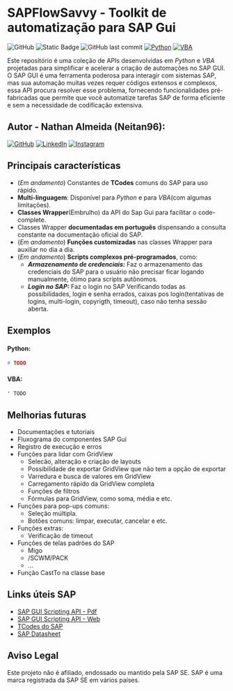 # SAPFlowSavvy - Toolkit de automatização para SAP Gui

![GitHub](https://img.shields.io/github/license/Neitan96/SAPFlowSavvy)
![Static Badge](https://img.shields.io/badge/version-developing-blue)
![GitHub last commit](https://img.shields.io/github/last-commit/Neitan96/SAPFlowSavvy)
[![Python](https://img.shields.io/badge/python-3.9.6%2B-blue)](https://www.python.org/downloads/release/python-396/)
[![VBA](https://img.shields.io/badge/VBA-Excel-green)](https://docs.microsoft.com/en-us/office/vba/api/overview/excel)

Este repositório é uma coleção de APIs desenvolvidas em *Python* e *VBA* projetadas para simplificar e acelerar a criação de automações no SAP GUI. O SAP GUI é uma ferramenta poderosa para interagir com sistemas SAP, mas sua automação muitas vezes requer códigos extensos e complexos, essa API procura resolver esse problema, fornecendo funcionalidades pré-fabricadas que permite que você automatize tarefas SAP de forma eficiente e sem a necessidade de codificação extensiva.

## Autor - **Nathan Almeida** (Neitan96):

[![GitHub](https://img.shields.io/badge/GitHub-Profile-black?style=flat&logo=github)](https://github.com/Neitan96)
[![LinkedIn](https://img.shields.io/badge/LinkedIn-Profile-blue?style=flat&logo=linkedin)](https://www.linkedin.com/in/neitan96/)
[![Instagram](https://img.shields.io/badge/Instagram-Profile-orange?style=flat&logo=instagram)](https://www.instagram.com/neitan96/)

## Principais características

- (*Em andamento*) Constantes de **TCodes** comuns do SAP para uso rápido.
- **Multi-linguagem**: Disponível para *Python* e para *VBA*(com algumas limitações).
- **Classes Wrapper**(Embrulho) da API do Sap Gui para facilitar o code-complete.
- Classes Wrapper **documentadas em português** dispensando a consulta constante na documentação oficial do SAP.
- (*Em andamento*) **Funções customizadas** nas classes Wrapper para auxiliar no dia a dia.
- (*Em andamento*) **Scripts complexos pré-programados**, como:
  - ***Armazenamento de credenciais:*** Faz o armazenamento das credenciais do SAP para o usuário não precisar ficar logando manualmente, ótimo para scripts autônomos.
  - ***Login no SAP:*** Faz o login no SAP Verificando todas as possibilidades, login e senha errados, caixas pos login(tentativas de logins, multi-login, copyrigth, timeout), caso não tenha sessão aberta.

## Exemplos

#### **Python:**

```python
# TODO
```

#### **VBA:**
```vbs
' TODO
```

## Melhorias futuras
* Documentações e tutoriais
* Fluxograma do componentes SAP Gui
* Registro de execução e erros
* Funções para lidar com GridView
  * Selecão, alteração e criação de layouts
  * Possibilidade de exportar GridView que não tem a opção de exportar
  * Varredura e busca de valores em GridView
  * Carregamento rápido da GridView completa
  * Funções de filtros
  * Fórmulas para GridView, como soma, média e etc.
* Funções para pop-ups comuns:
  * Seleção múltipla.
  * Botões comuns: limpar, executar, cancelar e etc.
* Funções extras:
  * Verificação de timeout
* Funções de telas padrões do SAP
  * Migo
  * /SCWM/PACK
  * ...
* Função CastTo na classe base

## Links úteis SAP

- [SAP GUI Scripting API - Pdf](https://help.sap.com/doc/9215986e54174174854b0af6bb14305a/760.01/en-US/sap_gui_scripting_api_761.pdf)
- [SAP GUI Scripting API - Web](https://help.sap.com/docs/sap_gui_for_windows/b47d018c3b9b45e897faf66a6c0885a8/babdf65f4d0a4bd8b40f5ff132cb12fa.html)
- [TCodes do SAP](https://www.sap-tcodes.org/)
- [SAP Datasheet](https://www.sapdatasheet.org/)

## Aviso Legal

Este projeto não é afiliado, endossado ou mantido pela SAP SE. SAP é uma marca registrada da SAP SE em vários países.